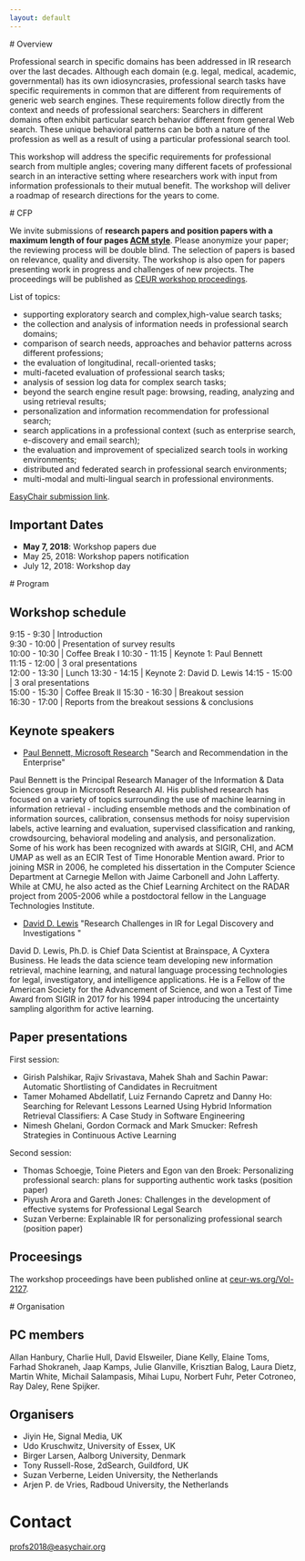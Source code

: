 ```yaml
---
layout: default
---
```

<div class="navsec" id="overview"></div>
# Overview

Professional search in specific domains has been addressed in IR research over the last decades. Although each domain (e.g. legal, medical, academic, governmental) has its own idiosyncrasies, professional search tasks have specific requirements in common that are different from requirements of generic web search engines. These requirements follow directly from the context and needs of professional searchers: Searchers in different domains often exhibit particular search behavior different from general Web search. These unique behavioral patterns can be both a nature of the profession as well as a result of using a particular professional search tool.

This workshop will address the specific requirements for professional search from multiple angles; covering many different facets of professional search in an interactive setting where researchers work with input from information professionals to their mutual benefit. The workshop will deliver a roadmap of research directions for the years to come.


<div class="navsec" id="cfp"></div>
# CFP

We invite submissions of **research papers and position papers with a maximum length of four pages [ACM style](https://www.acm.org/publications/proceedings-template)**. Please anonymize your paper; the reviewing process will be double blind. The selection of papers is based on relevance, quality and diversity. The workshop is also open for papers presenting work in progress and challenges of new projects. The proceedings will be published as [CEUR workshop proceedings](http://ceur-ws.org/).

List of topics:
* supporting exploratory search and complex,high-value search tasks;
* the collection and analysis of information needs in professional search domains;
* comparison of search needs, approaches and behavior patterns across different professions;
* the evaluation of longitudinal, recall-oriented tasks;
* multi-faceted evaluation of professional search tasks;
* analysis of session log data for complex search tasks;
* beyond the search engine result page: browsing, reading, analyzing and using retrieval results;
* personalization and information recommendation for professional search;
* search applications in a professional context (such as enterprise search, e-discovery and email search);
* the evaluation and improvement of specialized search tools in working environments;
* distributed and federated search in professional search environments;
* multi-modal and multi-lingual search in professional environments.

[EasyChair submission link](https://easychair.org/conferences/?conf=profs2018).


## Important Dates

* **May 7, 2018**: Workshop papers due
* May 25, 2018: Workshop papers notification
* July 12, 2018: Workshop day


<div class="navsec" id="program"></div>
# Program

## Workshop schedule

 9:15 - 9:30	| Introduction 	
 9:30 - 10:00	| Presentation of survey results	
 10:00 - 10:30  | Coffee Break I
 10:30 - 11:15	| Keynote 1: Paul Bennett 	
 11:15 - 12:00	| 3 oral presentations	
 12:00 - 13:30	| Lunch	
 13:30 - 14:15	| Keynote 2: David D. Lewis	
 14:15 - 15:00	| 3 oral presentations	
 15:00 - 15:30	| Coffee Break II
 15:30 - 16:30	| Breakout session	
 16:30 - 17:00	| Reports from the breakout sessions & conclusions


## Keynote speakers
* [Paul Bennett, Microsoft Research](https://www.microsoft.com/en-us/research/people/pauben)
"Search and Recommendation in the Enterprise"

Paul Bennett is the Principal Research Manager of the Information & Data Sciences group in Microsoft Research AI. His published research has focused on a variety of topics surrounding the use of machine learning in information retrieval - including ensemble methods and the combination of information sources, calibration, consensus methods for noisy supervision labels, active learning and evaluation, supervised classification and ranking, crowdsourcing, behavioral modeling and analysis, and personalization. Some of his work has been recognized with awards at SIGIR, CHI, and ACM UMAP as well as an ECIR Test of Time Honorable Mention award. Prior to joining MSR in 2006, he completed his dissertation in the Computer Science Department at Carnegie Mellon with Jaime Carbonell and John Lafferty. While at CMU, he also acted as the Chief Learning Architect on the RADAR project from 2005-2006 while a postdoctoral fellow in the Language Technologies Institute.

* [David D. Lewis](https://www.linkedin.com/in/daviddlewis/)
"Research Challenges in IR for Legal Discovery and Investigations "

David D. Lewis, Ph.D. is Chief Data Scientist at Brainspace, A Cyxtera Business.  He leads the data science team developing new information retrieval, machine learning, and natural language processing technologies for legal, investigatory, and intelligence applications.  He is a Fellow of the American Society for the Advancement of Science, and won a Test of Time Award from SIGIR in 2017 for his 1994 paper introducing the uncertainty sampling algorithm for active learning.

## Paper presentations
First session:
* Girish Palshikar, Rajiv Srivastava, Mahek Shah and Sachin Pawar: Automatic Shortlisting of Candidates in Recruitment
* Tamer Mohamed Abdellatif, Luiz Fernando Capretz and Danny Ho: Searching for Relevant Lessons Learned Using Hybrid Information Retrieval Classifiers: A Case Study in Software Engineering
* Nimesh Ghelani, Gordon Cormack and Mark Smucker: Refresh Strategies in Continuous Active Learning

Second session:
* Thomas Schoegje, Toine Pieters and Egon van den Broek: Personalizing professional search: plans for supporting authentic work tasks (position paper)
* Piyush Arora and Gareth Jones: Challenges in the development of effective systems for Professional Legal Search
* Suzan Verberne: Explainable IR for personalizing professional search (position paper)

## Proceesings
The workshop proceedings have been published online at [ceur-ws.org/Vol-2127](ceur-ws.org/Vol-2127).


<div class="navsec" id="organisation"></div>
# Organisation

## PC members
Allan Hanbury, Charlie Hull, David Elsweiler, Diane Kelly, Elaine Toms, Farhad Shokraneh, Jaap Kamps, Julie Glanville, Krisztian Balog, Laura Dietz, Martin White, Michail Salampasis, Mihai Lupu, Norbert Fuhr, Peter Cotroneo, Ray Daley, Rene Spijker.

##  Organisers 
* Jiyin He, Signal Media, UK
* Udo Kruschwitz, University of Essex, UK
* Birger Larsen, Aalborg University, Denmark
* Tony Russell-Rose, 2dSearch, Guildford, UK
* Suzan Verberne, Leiden University, the Netherlands
* Arjen P. de Vries, Radboud University, the Netherlands

# Contact
[profs2018@easychair.org](mailto:profs2018@easychair.org)



 
